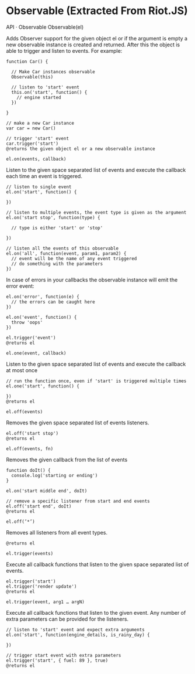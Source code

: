 # Observable (Extracted From Riot.JS)
API · Observable
Observable(el)

Adds Observer support for the given object el or if the argument is empty a new observable instance is created and returned. After this the object is able to trigger and listen to events. For example:

    function Car() {
    
      // Make Car instances observable
      Observable(this)
    
      // listen to 'start' event
      this.on('start', function() {
        // engine started
      })
    
    }
  
    // make a new Car instance
    var car = new Car()
    
    // trigger 'start' event
    car.trigger('start')
    @returns the given object el or a new observable instance
    
    el.on(events, callback)

Listen to the given space separated list of events and execute the callback each time an event is triggered.
  
    // listen to single event
    el.on('start', function() {
    
    })
    
    // listen to multiple events, the event type is given as the argument
    el.on('start stop', function(type) {
    
      // type is either 'start' or 'stop'
    
    })
    
    // listen all the events of this observable
    el.on('all', function(event, param1, param2) {
      // event will be the name of any event triggered
      // do something with the parameters
    })
In case of errors in your callbacks the observable instance will emit the error event:
  
    el.on('error', function(e) {
      // the errors can be caught here
    })
    
    el.on('event', function() {
      throw 'oops'
    })
    
    el.trigger('event')
    @returns el
    
    el.one(event, callback)

Listen to the given space separated list of events and execute the callback at most once
  
    // run the function once, even if 'start' is triggered multiple times
    el.one('start', function() {
    
    })
    @returns el
    
    el.off(events)

Removes the given space separated list of events listeners.
  
    el.off('start stop')
    @returns el
    
    el.off(events, fn)

Removes the given callback from the list of events
  
    function doIt() {
      console.log('starting or ending')
    }
    
    el.on('start middle end', doIt)
    
    // remove a specific listener from start and end events
    el.off('start end', doIt)
    @returns el
    
    el.off(’*’)

Removes all listeners from all event types.
  
    @returns el
    
    el.trigger(events)

Execute all callback functions that listen to the given space separated list of events.
  
    el.trigger('start')
    el.trigger('render update')
    @returns el
    
    el.trigger(event, arg1 … argN)

Execute all callback functions that listen to the given event. Any number of extra parameters can be provided for the listeners.
  
    // listen to 'start' event and expect extra arguments
    el.on('start', function(engine_details, is_rainy_day) {
    
    })
    
    // trigger start event with extra parameters
    el.trigger('start', { fuel: 89 }, true)
    @returns el
